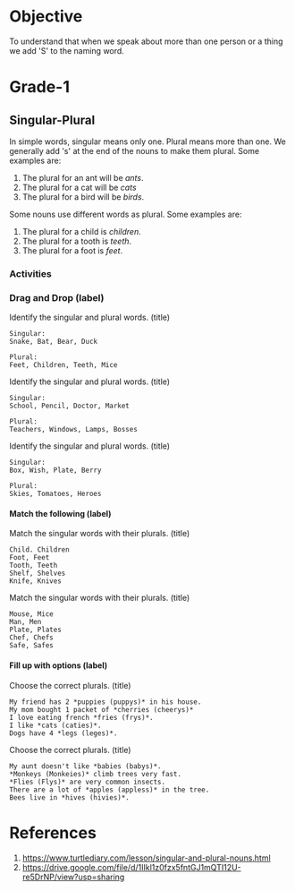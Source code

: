 # Objective

To understand that when we speak about more than one person or a thing we add 'S'  to the naming word.

# Grade-1

## Singular-Plural

In simple words, singular means only one. Plural means more than one. We generally add 's' at the end of the nouns to make them plural. Some examples are:
1. The plural for an ant will be *ants*.
2. The plural for a cat will be *cats*
3. The plural for a bird will be *birds*.

Some nouns use different words as plural. Some examples are:
1. The plural for a child is *children*.
2. The plural for a tooth is *teeth*.
3. The plural for a foot is *feet*.

### Activities

### Drag and Drop (label)

Identify the singular and plural words. (title)
```
Singular:
Snake, Bat, Bear, Duck

Plural:
Feet, Children, Teeth, Mice
```

Identify the singular and plural words. (title)
```
Singular:
School, Pencil, Doctor, Market

Plural:
Teachers, Windows, Lamps, Bosses
```

Identify the singular and plural words. (title)
```
Singular:
Box, Wish, Plate, Berry

Plural:
Skies, Tomatoes, Heroes
```

#### Match the following (label)

Match the singular words with their plurals. (title)
```
Child. Children
Foot, Feet
Tooth, Teeth
Shelf, Shelves
Knife, Knives
```

Match the singular words with their plurals. (title)
```
Mouse, Mice
Man, Men
Plate, Plates
Chef, Chefs
Safe, Safes
```

#### Fill up with options (label)

Choose the correct plurals. (title)
```
My friend has 2 *puppies (puppys)* in his house.
My mom bought 1 packet of *cherries (cheerys)*
I love eating french *fries (frys)*.
I like *cats (caties)*.
Dogs have 4 *legs (leges)*.
```

Choose the correct plurals. (title)
```
My aunt doesn't like *babies (babys)*.
*Monkeys (Monkeies)* climb trees very fast.
*Flies (Flys)* are very common insects.
There are a lot of *apples (appless)* in the tree.
Bees live in *hives (hivies)*.
```

# References

1. https://www.turtlediary.com/lesson/singular-and-plural-nouns.html
2. https://drive.google.com/file/d/1IIkl1z0fzx5fntGJ1mQTI12U-re5DrNP/view?usp=sharing

